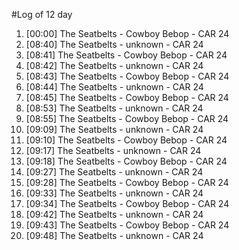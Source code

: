 #Log of 12 day

1. [00:00] The Seatbelts - Cowboy Bebop - CAR 24
1. [08:40] The Seatbelts - unknown - CAR 24
1. [08:41] The Seatbelts - Cowboy Bebop - CAR 24
1. [08:42] The Seatbelts - unknown - CAR 24
1. [08:43] The Seatbelts - Cowboy Bebop - CAR 24
1. [08:44] The Seatbelts - unknown - CAR 24
1. [08:45] The Seatbelts - Cowboy Bebop - CAR 24
1. [08:53] The Seatbelts - unknown - CAR 24
1. [08:55] The Seatbelts - Cowboy Bebop - CAR 24
1. [09:09] The Seatbelts - unknown - CAR 24
1. [09:10] The Seatbelts - Cowboy Bebop - CAR 24
1. [09:17] The Seatbelts - unknown - CAR 24
1. [09:18] The Seatbelts - Cowboy Bebop - CAR 24
1. [09:27] The Seatbelts - unknown - CAR 24
1. [09:28] The Seatbelts - Cowboy Bebop - CAR 24
1. [09:33] The Seatbelts - unknown - CAR 24
1. [09:34] The Seatbelts - Cowboy Bebop - CAR 24
1. [09:42] The Seatbelts - unknown - CAR 24
1. [09:43] The Seatbelts - Cowboy Bebop - CAR 24
1. [09:48] The Seatbelts - unknown - CAR 24
